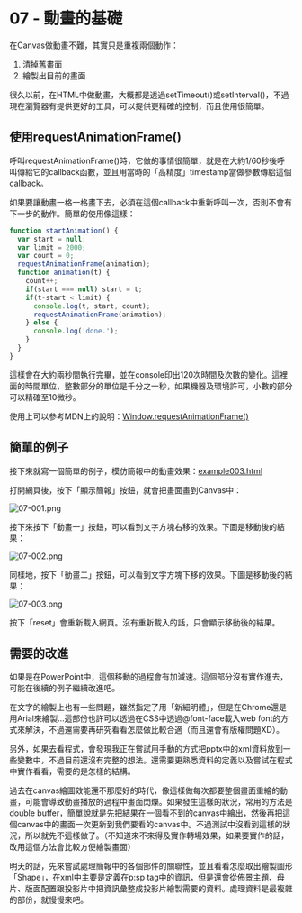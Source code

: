 # 07 - 動畫的基礎

在Canvas做動畫不難，其實只是重複兩個動作：

1. 清掉舊畫面
2. 繪製出目前的畫面

很久以前，在HTML中做動畫，大概都是透過setTimeout()或setInterval()，不過現在瀏覽器有提供更好的工具，可以提供更精確的控制，而且使用很簡單。





## 使用requestAnimationFrame()

呼叫requestAnimationFrame()時，它做的事情很簡單，就是在大約1/60秒後呼叫傳給它的callback函數，並且用當時的「高精度」timestamp當做參數傳給這個callback。

如果要讓動畫一格一格畫下去，必須在這個callback中重新呼叫一次，否則不會有下一步的動作。簡單的使用像這樣：

```javascript
function startAnimation() {
  var start = null;
  var limit = 2000;
  var count = 0;
  requestAnimationFrame(animation);
  function animation(t) {
    count++;
    if(start === null) start = t;
    if(t-start < limit) {
      console.log(t, start, count);
      requestAnimationFrame(animation);
    } else {
      console.log('done.');
    }
  }
}
```

這樣會在大約兩秒間執行完畢，並在console印出120次時間及次數的變化。這裡面的時間單位，整數部分的單位是千分之一秒，如果機器及環境許可，小數的部分可以精確至10微秒。

使用上可以參考MDN上的說明：[Window.requestAnimationFrame()](https://developer.mozilla.org/zh-TW/docs/Web/API/Window.requestAnimationFrame)





## 簡單的例子

接下來就寫一個簡單的例子，模仿簡報中的動畫效果：[example003.html](https://s3-ap-southeast-1.amazonaws.com/fillanoexamples/ironman2016/example003.html)

打開網頁後，按下「顯示簡報」按鈕，就會把畫面畫到Canvas中：

![07-001.png](https://s3-ap-southeast-1.amazonaws.com/fillanoimages/ironman2016/07-001.png)

接下來按下「動畫一」按鈕，可以看到文字方塊右移的效果。下圖是移動後的結果：

![07-002.png](https://s3-ap-southeast-1.amazonaws.com/fillanoimages/ironman2016/07-002.png)

同樣地，按下「動畫二」按鈕，可以看到文字方塊下移的效果。下圖是移動後的結果：

![07-003.png](https://s3-ap-southeast-1.amazonaws.com/fillanoimages/ironman2016/07-003.png)

按下「reset」會重新載入網頁。沒有重新載入的話，只會顯示移動後的結果。





## 需要的改進

如果是在PowerPoint中，這個移動的過程會有加減速。這個部分沒有實作進去，可能在後續的例子繼續改進吧。

在文字的繪製上也有一些問題，雖然指定了用「新細明體」，但是在Chrome還是用Arial來繪製...這部份也許可以透過在CSS中透過@font-face載入web font的方式來解決，不過還需要再研究看看怎麼做比較合適（而且還會有版權問題XD）。

另外，如果去看程式，會發現我正在嘗試用手動的方式把pptx中的xml資料放到一些變數中，不過目前還沒有完整的想法。還需要更熟悉資料的定義以及嘗試在程式中實作看看，需要的是怎樣的結構。

過去在canvas繪圖效能還不那麼好的時代，像這樣做每次都要整個畫面重繪的動畫，可能會導致動畫播放的過程中畫面閃爍。如果發生這樣的狀況，常用的方法是double buffer，簡單說就是先把結果在一個看不到的canvas中繪出，然後再把這個canvas中的畫面一次更新到我們要看的canvas中。不過測試中沒看到這樣的狀況，所以就先不這樣做了。（不知道來不來得及實作轉場效果，如果要實作的話，改用這個方法會比較方便繪製畫面）

明天的話，先來嘗試處理簡報中的各個部件的關聯性，並且看看怎麼取出繪製圖形「Shape」，在xml中主要是定義在p:sp tag中的資訊，但是還會從佈景主題、母片、版面配置跟投影片中把資訊彙整成投影片繪製需要的資料。處理資料是最複雜的部份，就慢慢來吧。
